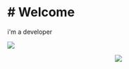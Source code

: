 <h1 align-center># Welcome</h1>

i'm a developer

<img align="center" src="https://github-readme-stats.vercel.app/api?username=LucasError404&theme=ayu-mirage&show_icons=true" />

<p align="center">
  <a href="https://skillicons.dev">
    <img src="https://skillicons.dev/icons?i=git,ansible,arduino,bash,docker,bootstrap,express,github,gitlab, html,css,js,nodejs,idea,java,laravel,linux,mysqlnginx,php,postgres,postman,py,raspberrypi,react,spring,tailwind,ts,vscode,visualstudio,bsd" />
  </a>
</p>
